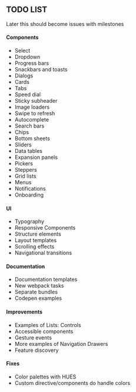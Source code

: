 ## TODO LIST

Later this should become issues with milestones

#### Components
* Select
* Dropdown
* Progress bars
* Snackbars and toasts
* Dialogs
* Cards
* Tabs
* Speed dial
* Sticky subheader
* Image loaders
* Swipe to refresh
* Autocomplete
* Search bars
* Chips
* Bottom sheets
* Sliders
* Data tables
* Expansion panels
* Pickers
* Steppers
* Grid lists
* Menus
* Notifications
* Onboarding

#### UI
* Typography
* Responsive Components
* Structure elements
* Layout templates
* Scrolling effects
* Navigational transitions

#### Documentation
* Documentation templates
* New webpack tasks
* Separate bundles
* Codepen examples

#### Improvements
* Examples of Lists: Controls
* Accessible components
* Gesture events
* More examples of Navigation Drawers
* Feature discovery

#### Fixes
* Color palettes with HUES
* Custom directive/components do handle colors
